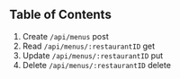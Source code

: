 ## Table of Contents

1. Create `/api/menus` post
2. Read `/api/menus/:restaurantID` get
3. Update `/api/menus/:restaurantID` put
4. Delete `/api/menus/:restaurantID` delete